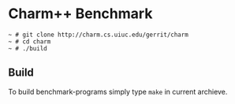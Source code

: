 Charm++ Benchmark
=================

    ~ # git clone http://charm.cs.uiuc.edu/gerrit/charm
    ~ # cd charm
    ~ # ./build  

Build
-----
To build benchmark-programs simply type `make` in current
archieve.

